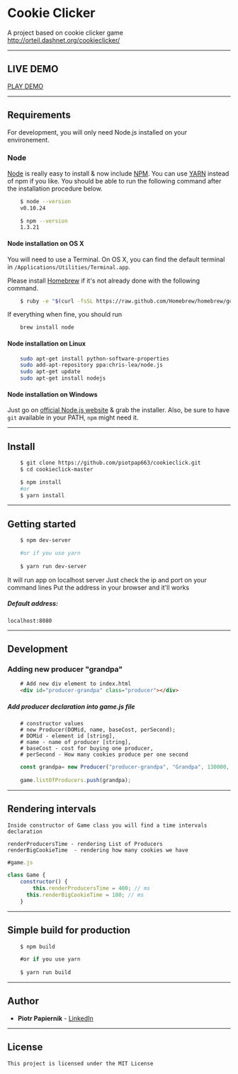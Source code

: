 # **Cookie Clicker**

A project based on cookie clicker game http://orteil.dashnet.org/cookieclicker/

---
## **LIVE DEMO**

[PLAY DEMO](http://cookie-clicker-sky.herokuapp.com/index.html)

---
## **Requirements**

For development, you will only need Node.js installed on your environement.

### Node

[Node](http://nodejs.org/) is really easy to install & now include [NPM](https://npmjs.org/).
You can use [YARN](https://yarnpkg.com) instead of npm if you like.
You should be able to run the following command after the installation procedure
below.
```sh
    $ node --version
    v0.10.24

    $ npm --version
    1.3.21
```

#### Node installation on OS X

You will need to use a Terminal. On OS X, you can find the default terminal in
`/Applications/Utilities/Terminal.app`.

Please install [Homebrew](http://brew.sh/) if it's not already done with the following command.
```sh
    $ ruby -e "$(curl -fsSL https://raw.github.com/Homebrew/homebrew/go/install)"
```
If everything when fine, you should run
```sh
    brew install node
```
#### Node installation on Linux
```sh
    sudo apt-get install python-software-properties
    sudo add-apt-repository ppa:chris-lea/node.js
    sudo apt-get update
    sudo apt-get install nodejs
```

#### Node installation on Windows

Just go on [official Node.js website](http://nodejs.org/) & grab the installer.
	Also, be sure to have `git` available in your PATH, `npm` might need it.

---

## **Install**
```sh
    $ git clone https://github.com/piotpap663/cookieclick.git
    $ cd cookieclick-master

    $ npm install
    #or
    $ yarn install
```
---

## **Getting started**
```sh
    $ npm dev-server

    #or if you use yarn
    
    $ yarn run dev-server
```
It will run app on localhost server
Just check the ip and port on your command lines
Put the address in your browser and it'll works

##### **Default address:**

	localhost:8080

---
## **Development**

### Adding new producer "grandpa"
```html
	# Add new div element to index.html
	<div id="producer-grandpa" class="producer"></div>
```
##### Add producer declaration into game.js file
```
	# constructor values
	# new Producer(DOMid, name, baseCost, perSecond);
	# DOMid - element id [string], 
	# name - name of producer [string], 
	# baseCost - cost for buying one producer, 
	# perSecond - How many cookies produce per one second
```
```javascript
	const grandpa= new Producer("producer-grandpa", "Grandpa", 130000, 260);
	
	game.listOfProducers.push(grandpa);
```
---
## **Rendering intervals**

	Inside constructor of Game class you will find a time intervals declaration 
	
	renderProducersTime - rendering List of Producers
	renderBigCookieTime  - rendering how many cookies we have
	
```javascript
#game.js

class Game {
	constructor() {
		this.renderProducersTime = 400; // ms
	  this.renderBigCookieTime = 100; // ms
	}
```
---
## **Simple build for production**
```javascript
    $ npm build

    #or if you use yarn
    
    $ yarn run build
```

---

## **Author**

* **Piotr Papiernik** - [LinkedIn](https://linkedin.com/in/piotr-papiernik/) 

---

## **License**

	This project is licensed under the MIT License